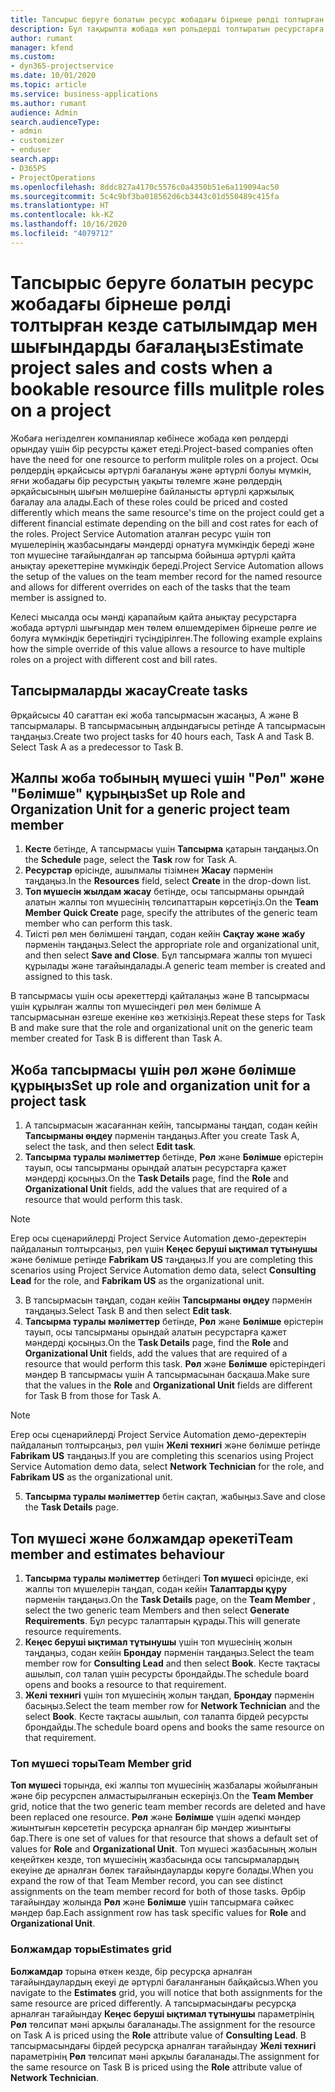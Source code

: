 ```yaml
---
title: Тапсырыс беруге болатын ресурс жобадағы бірнеше рөлді толтырған кезде сатылымдар мен шығындарды бағалаңыз
description: Бұл тақырыпта жобада көп рольдерді толтыратын ресурстарға баға мен шығындарды қолдау үшін баға өлшемдерін пайдалану жолы туралы ақпарат берілген.
author: rumant
manager: kfend
ms.custom:
- dyn365-projectservice
ms.date: 10/01/2020
ms.topic: article
ms.service: business-applications
ms.author: rumant
audience: Admin
search.audienceType:
- admin
- customizer
- enduser
search.app:
- D365PS
- ProjectOperations
ms.openlocfilehash: 8ddc827a4170c5576c0a4350b51e6a119094ac50
ms.sourcegitcommit: 5c4c9bf3ba018562d6cb3443c01d550489c415fa
ms.translationtype: HT
ms.contentlocale: kk-KZ
ms.lasthandoff: 10/16/2020
ms.locfileid: "4079712"
---
```

# <a name="estimate-project-sales-and-costs-when-a-bookable-resource-fills-mulitple-roles-on-a-project"></a><span data-ttu-id="92450-103">Тапсырыс беруге болатын ресурс жобадағы бірнеше рөлді толтырған кезде сатылымдар мен шығындарды бағалаңыз</span><span class="sxs-lookup"><span data-stu-id="92450-103">Estimate project sales and costs when a bookable resource fills mulitple roles on a project</span></span> 

<span data-ttu-id="92450-104">Жобаға негізделген компаниялар көбінесе жобада көп рөлдерді орындау үшін бір ресурсты қажет етеді.</span><span class="sxs-lookup"><span data-stu-id="92450-104">Project-based companies often have the need for one resource to perform mulitple roles on a project.</span></span> <span data-ttu-id="92450-105">Осы рөлдердің әрқайсысы әртүрлі бағалануы және әртүрлі болуы мүмкін, яғни жобадағы бір ресурстың уақыты төлемге және рөлдердің әрқайсысының шығын мөлшеріне байланысты әртүрлі қаржылық бағалау ала алады.</span><span class="sxs-lookup"><span data-stu-id="92450-105">Each of these roles could be priced and costed differently which means the same resource's time on the project could get a different financial estimate depending on the bill and cost rates for each of the roles.</span></span> <span data-ttu-id="92450-106">Project Service Automation аталған ресурс үшін топ мүшелерінің жазбасындағы мәндерді орнатуға мүмкіндік береді және топ мүшесіне тағайындалған әр тапсырма бойынша әртүрлі қайта анықтау әрекеттеріне мүмкіндік береді.</span><span class="sxs-lookup"><span data-stu-id="92450-106">Project Service Automation allows the setup of the values on the team member record for the named resource and allows for different overrides on each of the tasks that the team member is assigned to.</span></span>

<span data-ttu-id="92450-107">Келесі мысалда осы мәнді қарапайым қайта анықтау ресурстарға жобада әртүрлі шығындар мен төлем өлшемдерімен бірнеше рөлге ие болуға мүмкіндік беретіндігі түсіндірілген.</span><span class="sxs-lookup"><span data-stu-id="92450-107">The following example  explains how the simple override of this value allows a resource to have multiple roles on a project with different cost and bill rates.</span></span>

## <a name="create-tasks"></a><span data-ttu-id="92450-108">Тапсырмаларды жасау</span><span class="sxs-lookup"><span data-stu-id="92450-108">Create tasks</span></span>
<span data-ttu-id="92450-109">Әрқайсысы 40 сағаттан екі жоба тапсырмасын жасаңыз, А және В тапсырмалары. В тапсырмасының алдындағысы ретінде А тапсырмасын таңдаңыз.</span><span class="sxs-lookup"><span data-stu-id="92450-109">Create two project tasks for 40 hours each, Task A and Task B. Select Task A as a predecessor to Task B.</span></span>

## <a name="set-up-role-and-organization-unit-for-a-generic-project-team-member"></a><span data-ttu-id="92450-110">Жалпы жоба тобының мүшесі үшін "Рөл" және "Бөлімше" құрыңыз</span><span class="sxs-lookup"><span data-stu-id="92450-110">Set up Role and Organization Unit for a generic project team member</span></span>

1. <span data-ttu-id="92450-111">**Кесте** бетінде, А тапсырмасы үшін **Тапсырма** қатарын таңдаңыз.</span><span class="sxs-lookup"><span data-stu-id="92450-111">On the **Schedule** page, select the **Task** row for Task A.</span></span> 
2. <span data-ttu-id="92450-112">**Ресурстар** өрісінде, ашылмалы тізімнен **Жасау** пәрменін таңдаңыз.</span><span class="sxs-lookup"><span data-stu-id="92450-112">In the **Resources** field, select **Create** in the drop-down list.</span></span>
3. <span data-ttu-id="92450-113">**Топ мүшесін жылдам жасау** бетінде, осы тапсырманы орындай алатын жалпы топ мүшесінің төлсипаттарын көрсетіңіз.</span><span class="sxs-lookup"><span data-stu-id="92450-113">On the **Team Member Quick Create** page, specify the attributes of the generic team member who can perform this task.</span></span>
4. <span data-ttu-id="92450-114">Тиісті рөл мен бөлімшені таңдап, содан кейін **Сақтау және жабу** пәрменін таңдаңыз.</span><span class="sxs-lookup"><span data-stu-id="92450-114">Select the appropriate role and organizational unit, and then select **Save and Close**.</span></span> <span data-ttu-id="92450-115">Бұл тапсырмаға жалпы топ мүшесі құрылады және тағайындалады.</span><span class="sxs-lookup"><span data-stu-id="92450-115">A generic team member is created and assigned to this task.</span></span> 

<span data-ttu-id="92450-116">В тапсырмасы үшін осы әрекеттерді қайталаңыз және В тапсырмасы үшін құрылған жалпы топ мүшесіндегі рөл мен бөлімше А тапсырмасынан өзгеше екеніне көз жеткізіңіз.</span><span class="sxs-lookup"><span data-stu-id="92450-116">Repeat these steps for Task B and make sure that the role and organizational unit on the generic team member created for Task B is different than Task A.</span></span> 

## <a name="set-up-role-and-organization-unit-for-a-project-task"></a><span data-ttu-id="92450-117">Жоба тапсырмасы үшін рөл және бөлімше құрыңыз</span><span class="sxs-lookup"><span data-stu-id="92450-117">Set up role and organization unit for a project task</span></span>

1. <span data-ttu-id="92450-118">А тапсырмасын жасағаннан кейін, тапсырманы таңдап, содан кейін **Тапсырманы өңдеу** пәрменін таңдаңыз.</span><span class="sxs-lookup"><span data-stu-id="92450-118">After you create Task A, select the task, and then select **Edit task**.</span></span>
2. <span data-ttu-id="92450-119">**Тапсырма туралы мәліметтер** бетінде, **Рөл** және **Бөлімше** өрістерін тауып, осы тапсырманы орындай алатын ресурстарға қажет мәндерді қосыңыз.</span><span class="sxs-lookup"><span data-stu-id="92450-119">On the **Task Details** page, find the **Role** and **Organizational Unit** fields, add the values that are required of a resource that would perform this task.</span></span> 

  > [!NOTE]
  > <span data-ttu-id="92450-120">Егер осы сценарийлерді Project Service Automation демо-деректерін пайдаланып толтырсаңыз, рөл үшін **Кеңес беруші ықтимал тұтынушы** және бөлімше ретінде **Fabrikam US** таңдаңыз.</span><span class="sxs-lookup"><span data-stu-id="92450-120">If you are completing this scenarios using Project Service Automation demo data, select **Consulting Lead** for the role, and **Fabrikam US** as the organizational unit.</span></span>

3. <span data-ttu-id="92450-121">В тапсырмасын таңдап, содан кейін **Тапсырманы өңдеу** пәрменін таңдаңыз.</span><span class="sxs-lookup"><span data-stu-id="92450-121">Select Task B and then select **Edit task**.</span></span>
4. <span data-ttu-id="92450-122">**Тапсырма туралы мәліметтер** бетінде, **Рөл** және **Бөлімше** өрістерін тауып, осы тапсырманы орындай алатын ресурстарға қажет мәндерді қосыңыз.</span><span class="sxs-lookup"><span data-stu-id="92450-122">On the **Task Details** page, find the **Role** and **Organizational Unit** fields, add the values that are required of a resource that would perform this task.</span></span> <span data-ttu-id="92450-123">**Рөл** және **Бөлімше** өрістеріндегі мәндер В тапсырмасы үшін А тапсырмасынан басқаша.</span><span class="sxs-lookup"><span data-stu-id="92450-123">Make sure that the values in the **Role** and **Organizational Unit** fields are different for Task B from those for Task A.</span></span> 

  > [!NOTE]
  > <span data-ttu-id="92450-124">Егер осы сценарийлерді Project Service Automation демо-деректерін пайдаланып толтырсаңыз, рөл үшін **Желі технигі** және бөлімше ретінде **Fabrikam US** таңдаңыз.</span><span class="sxs-lookup"><span data-stu-id="92450-124">If you are completing this scenarios using Project Service Automation demo data, select **Network Technician** for the role, and **Fabrikam US** as the organizational unit.</span></span>

5. <span data-ttu-id="92450-125">**Тапсырма туралы мәліметтер** бетін сақтап, жабыңыз.</span><span class="sxs-lookup"><span data-stu-id="92450-125">Save and close the **Task Details** page.</span></span> 

## <a name="team-member-and-estimates-behaviour"></a><span data-ttu-id="92450-126">Топ мүшесі және болжамдар әрекеті</span><span class="sxs-lookup"><span data-stu-id="92450-126">Team member and estimates behaviour</span></span> 

1. <span data-ttu-id="92450-127">**Тапсырма туралы мәліметтер** бетіндегі **Топ мүшесі** өрісінде, екі жалпы топ мүшелерін таңдап, содан кейін **Талаптарды құру** пәрменін таңдаңыз.</span><span class="sxs-lookup"><span data-stu-id="92450-127">On the **Task Details** page, on the **Team Member** , select the two generic team Members and then select **Generate Requirements**.</span></span> <span data-ttu-id="92450-128">Бұл ресурс талаптарын құрады.</span><span class="sxs-lookup"><span data-stu-id="92450-128">This will generate resource requirements.</span></span> 
2. <span data-ttu-id="92450-129">**Кеңес беруші ықтимал тұтынушы** үшін топ мүшесінің жолын таңдаңыз, содан кейін **Брондау** пәрменін таңдаңыз.</span><span class="sxs-lookup"><span data-stu-id="92450-129">Select the team member row for **Consulting Lead** and then select **Book**.</span></span> <span data-ttu-id="92450-130">Кесте тақтасы ашылып, сол талап үшін ресурсты брондайды.</span><span class="sxs-lookup"><span data-stu-id="92450-130">The schedule board opens and books a resource to that requirement.</span></span>
3. <span data-ttu-id="92450-131">**Желі технигі** үшін топ мүшесінің жолын таңдап, **Брондау** пәрменін басыңыз.</span><span class="sxs-lookup"><span data-stu-id="92450-131">Select the team member row for **Network Technician** and the select **Book**.</span></span> <span data-ttu-id="92450-132">Кесте тақтасы ашылып, сол талапта бірдей ресурсты брондайды.</span><span class="sxs-lookup"><span data-stu-id="92450-132">The schedule board opens and books the same resource on that requirement.</span></span>

### <a name="team-member-grid"></a><span data-ttu-id="92450-133">Топ мүшесі торы</span><span class="sxs-lookup"><span data-stu-id="92450-133">Team Member grid</span></span> 
<span data-ttu-id="92450-134">**Топ мүшесі** торында, екі жалпы топ мүшесінің жазбалары жойылғанын және бір ресурспен алмастырылғанын ескеріңіз.</span><span class="sxs-lookup"><span data-stu-id="92450-134">On the **Team Member** grid, notice that the two generic team member records are deleted and have been replaced one resource.</span></span> <span data-ttu-id="92450-135">**Рөл** және **Бөлімше** үшін әдепкі мәндер жиынтығын көрсететін ресурсқа арналған бір мәндер жиынтығы бар.</span><span class="sxs-lookup"><span data-stu-id="92450-135">There is one set of values for that resource that shows a default set of values for **Role** and **Organizational Unit**.</span></span>
<span data-ttu-id="92450-136">Топ мүшесі жазбасының жолын кеңейткен кезде, топ мүшесінің жазбасында осы тапсырмалардың екеуіне де арналған бөлек тағайындауларды көруге болады.</span><span class="sxs-lookup"><span data-stu-id="92450-136">When you expand the row of that Team Member record, you can see distinct assignments on the team member record for both of those tasks.</span></span> <span data-ttu-id="92450-137">Әрбір тағайындау жолында **Рөл** және **Бөлімше** үшін тапсырмаға сәйкес мәндер бар.</span><span class="sxs-lookup"><span data-stu-id="92450-137">Each assignment row has task specific values for **Role** and **Organizational Unit**.</span></span> 

### <a name="estimates-grid"></a><span data-ttu-id="92450-138">Болжамдар торы</span><span class="sxs-lookup"><span data-stu-id="92450-138">Estimates grid</span></span> 
<span data-ttu-id="92450-139">**Болжамдар** торына өткен кезде, бір ресурсқа арналған тағайындаулардың екеуі де әртүрлі бағаланғанын байқайсыз.</span><span class="sxs-lookup"><span data-stu-id="92450-139">When you navigate to the **Estimates** grid, you will notice that both assignments for the same resource are priced differently.</span></span>
<span data-ttu-id="92450-140">А тапсырмасындағы ресурсқа арналған тағайындау **Кеңес беруші ықтимал тұтынушы** параметрінің **Рөл** төлсипат мәні арқылы бағаланады.</span><span class="sxs-lookup"><span data-stu-id="92450-140">The assignment for the resource on Task A is priced using the **Role** attribute value of **Consulting Lead**.</span></span> <span data-ttu-id="92450-141">В тапсырмасындағы бірдей ресурсқа арналған тағайындау **Желі технигі** параметрінің **Рөл** төлсипат мәні арқылы бағаланады.</span><span class="sxs-lookup"><span data-stu-id="92450-141">The assignment for the same resource on Task B is priced using the **Role** attribute value of **Network Technician**.</span></span>





